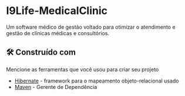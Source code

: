 # I9Life-MedicalClinic

Um software médico de gestão voltado para otimizar o atendimento e gestão de clínicas médicas e consultórios.

## 🛠️ Construído com

Mencione as ferramentas que você usou para criar seu projeto

* [Hibernate](https://hibernate.org/) - framework para o mapeamento objeto-relacional usado
* [Maven](https://maven.apache.org/) - Gerente de Dependência
